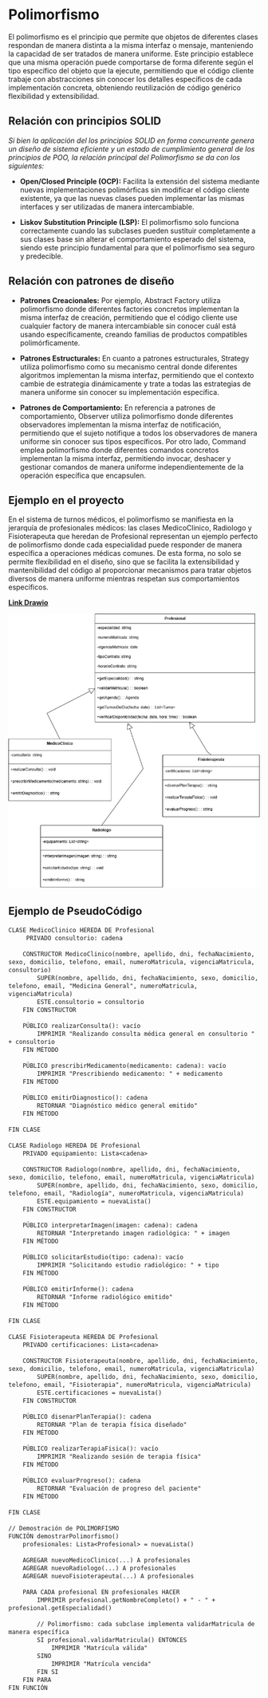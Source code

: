 # Polimorfismo

El polimorfismo es el principio que permite que objetos de diferentes clases respondan de manera distinta a la misma interfaz o mensaje, manteniendo la capacidad de ser tratados de manera uniforme. Este principio establece que una misma operación puede comportarse de forma diferente según el tipo específico del objeto que la ejecute, permitiendo que el código cliente trabaje con abstracciones sin conocer los detalles específicos de cada implementación concreta, obteniendo reutilización de código genérico flexibilidad y extensibilidad. 

## Relación con principios SOLID

*Si bien la aplicación del los principios SOLID en forma concurrente genera un diseño de sistema eficiente y un estado de cumplimiento general de los principios de POO, la relación principal del Polimorfismo se da con los siguientes:*

+ **Open/Closed Principle (OCP):** Facilita la extensión del sistema mediante nuevas implementaciones polimórficas sin modificar el código cliente existente, ya que las nuevas clases pueden implementar las mismas interfaces y ser utilizadas de manera intercambiable.

+ **Liskov Substitution Principle (LSP):** El polimorfismo solo funciona correctamente cuando las subclases pueden sustituir completamente a sus clases base sin alterar el comportamiento esperado del sistema, siendo este principio fundamental para que el polimorfismo sea seguro y predecible.

## Relación con patrones de diseño

+ **Patrones Creacionales:** Por ejemplo, Abstract Factory utiliza polimorfismo donde diferentes factories concretos implementan la misma interfaz de creación, permitiendo que el código cliente use cualquier factory de manera intercambiable sin conocer cuál está usando específicamente, creando familias de productos compatibles polimórficamente.

+ **Patrones Estructurales:** En cuanto a patrones estructurales, Strategy utiliza polimorfismo como su mecanismo central donde diferentes algoritmos implementan la misma interfaz, permitiendo que el contexto cambie de estrategia dinámicamente y trate a todas las estrategias de manera uniforme sin conocer su implementación específica.
  
+ **Patrones de Comportamiento:** En referencia a patrones de comportamiento, Observer utiliza polimorfismo donde diferentes observadores implementan la misma interfaz de notificación, permitiendo que el sujeto notifique a todos los observadores de manera uniforme sin conocer sus tipos específicos. Por otro lado, Command emplea polimorfismo donde diferentes comandos concretos implementan la misma interfaz, permitiendo invocar, deshacer y gestionar comandos de manera uniforme independientemente de la operación específica que encapsulen.

## Ejemplo en el proyecto

En el sistema de turnos médicos, el polimorfismo se manifiesta en la jerarquía de profesionales médicos: las clases MedicoClinico, Radiologo y Fisioterapeuta que heredan de Profesional representan un ejemplo perfecto de polimorfismo donde cada especialidad puede responder de manera específica a operaciones médicas comunes. De esta forma, no solo se permite flexibilidad en el diseño, sino que se facilita la extensibilidad y mantenibilidad del código al proporcionar mecanismos para tratar objetos diversos de manera uniforme mientras respetan sus comportamientos específicos.

[**Link Drawio**](https://drive.google.com/file/d/1y0vTbJRasJFrk-96eqUQ9xebRLURWaHm/view?usp=sharing)

![Ejemplo_Polimorfismo](imagenes/EJEMPLO_POLIMORFISMO.jpg)

## Ejemplo de PseudoCódigo

    CLASE MedicoClinico HEREDA DE Profesional
         PRIVADO consultorio: cadena

        CONSTRUCTOR MedicoClinico(nombre, apellido, dni, fechaNacimiento, sexo, domicilio, telefono, email, numeroMatricula, vigenciaMatricula, consultorio)
            SUPER(nombre, apellido, dni, fechaNacimiento, sexo, domicilio, telefono, email, "Medicina General", numeroMatricula, vigenciaMatricula)
            ESTE.consultorio = consultorio
        FIN CONSTRUCTOR

        PÚBLICO realizarConsulta(): vacío
            IMPRIMIR "Realizando consulta médica general en consultorio " + consultorio
        FIN MÉTODO

        PÚBLICO prescribirMedicamento(medicamento: cadena): vacío
            IMPRIMIR "Prescribiendo medicamento: " + medicamento
        FIN MÉTODO

        PÚBLICO emitirDiagnostico(): cadena
            RETORNAR "Diagnóstico médico general emitido"
        FIN MÉTODO

    FIN CLASE

    CLASE Radiologo HEREDA DE Profesional
        PRIVADO equipamiento: Lista<cadena>

        CONSTRUCTOR Radiologo(nombre, apellido, dni, fechaNacimiento, sexo, domicilio, telefono, email, numeroMatricula, vigenciaMatricula)
            SUPER(nombre, apellido, dni, fechaNacimiento, sexo, domicilio, telefono, email, "Radiología", numeroMatricula, vigenciaMatricula)
            ESTE.equipamiento = nuevaLista()
        FIN CONSTRUCTOR

        PÚBLICO interpretarImagen(imagen: cadena): cadena
            RETORNAR "Interpretando imagen radiológica: " + imagen
        FIN MÉTODO

        PÚBLICO solicitarEstudio(tipo: cadena): vacío
            IMPRIMIR "Solicitando estudio radiológico: " + tipo
        FIN MÉTODO

        PÚBLICO emitirInforme(): cadena
            RETORNAR "Informe radiológico emitido"
        FIN MÉTODO

    FIN CLASE

    CLASE Fisioterapeuta HEREDA DE Profesional
        PRIVADO certificaciones: Lista<cadena>

        CONSTRUCTOR Fisioterapeuta(nombre, apellido, dni, fechaNacimiento, sexo, domicilio, telefono, email, numeroMatricula, vigenciaMatricula)
            SUPER(nombre, apellido, dni, fechaNacimiento, sexo, domicilio, telefono, email, "Fisioterapia", numeroMatricula, vigenciaMatricula)
            ESTE.certificaciones = nuevaLista()
        FIN CONSTRUCTOR

        PÚBLICO disenarPlanTerapia(): cadena
            RETORNAR "Plan de terapia física diseñado"
        FIN MÉTODO

        PÚBLICO realizarTerapiaFisica(): vacío
            IMPRIMIR "Realizando sesión de terapia física"
        FIN MÉTODO

        PÚBLICO evaluarProgreso(): cadena
            RETORNAR "Evaluación de progreso del paciente"
        FIN MÉTODO

    FIN CLASE

    // Demostración de POLIMORFISMO
    FUNCIÓN demostrarPolimorfismo()
        profesionales: Lista<Profesional> = nuevaLista()
        
        AGREGAR nuevoMedicoClinico(...) A profesionales
        AGREGAR nuevoRadiologo(...) A profesionales
        AGREGAR nuevoFisioterapeuta(...) A profesionales
        
        PARA CADA profesional EN profesionales HACER
            IMPRIMIR profesional.getNombreCompleto() + " - " + profesional.getEspecialidad()
            
            // Polimorfismo: cada subclase implementa validarMatricula de manera específica
            SI profesional.validarMatricula() ENTONCES
                IMPRIMIR "Matrícula válida"
            SINO
                IMPRIMIR "Matrícula vencida"
            FIN SI
        FIN PARA
    FIN FUNCIÓN
